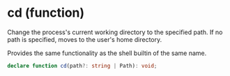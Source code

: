 <!-- INPUT:
/**
 * Change the process's current working directory to the specified path. If no
 * path is specified, moves to the user's home directory.
 *
 * Provides the same functionality as the shell builtin of the same name.
 */
declare function cd(path?: string | Path): void;

-->
# cd (function)

Change the process's current working directory to the specified path. If no
path is specified, moves to the user's home directory.

Provides the same functionality as the shell builtin of the same name.

```ts
declare function cd(path?: string | Path): void;
```

<!-- OUTPUT.frontmatter:
null
-->
<!-- OUTPUT.warnings:
[]
-->
